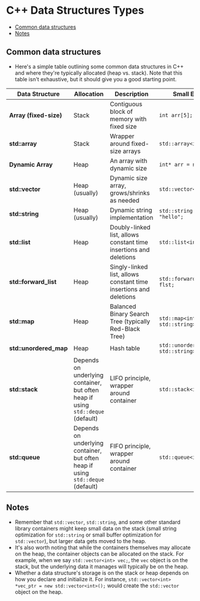# C++ Data Structures Types
<!-- vim-markdown-toc GitLab -->

* [Common data structures](#common-data-structures)
* [Notes](#notes)

<!-- vim-markdown-toc -->

## Common data structures

- Here's a simple table outlining some common data structures in C++ and where
  they're typically allocated (heap vs. stack). Note that this table isn't
  exhaustive, but it should give you a good starting point.

| **Data Structure**     | **Allocation**                                                                  | **Description**                                                   | **Small Example**                          |
| ---------------------- | ------------------------------------------------------------------------------- | ----------------------------------------------------------------- | ------------------------------------------ |
| **Array (fixed-size)** | Stack                                                                           | Contiguous block of memory with fixed size                        | `int arr[5];`                              |
| **std::array**         | Stack                                                                           | Wrapper around fixed-size arrays                                  | `std::array<int, 5> arr;`                  |
| **Dynamic Array**      | Heap                                                                            | An array with dynamic size                                        | `int* arr = new int[5];`                   |
| **std::vector**        | Heap (usually)                                                                  | Dynamic size array, grows/shrinks as needed                       | `std::vector<int> vec;`                    |
| **std::string**        | Heap (usually)                                                                  | Dynamic string implementation                                     | `std::string str = "hello";`               |
| **std::list**          | Heap                                                                            | Doubly-linked list, allows constant time insertions and deletions | `std::list<int> lst;`                      |
| **std::forward_list**  | Heap                                                                            | Singly-linked list, allows constant time insertions and deletions | `std::forward_list<int> flst;`             |
| **std::map**           | Heap                                                                            | Balanced Binary Search Tree (typically Red-Black Tree)            | `std::map<int, std::string> m;`            |
| **std::unordered_map** | Heap                                                                            | Hash table                                                        | `std::unordered_map<int, std::string> um;` |
| **std::stack**         | Depends on underlying container, but often heap if using `std::deque` (default) | LIFO principle, wrapper around container                          | `std::stack<int> s;`                       |
| **std::queue**         | Depends on underlying container, but often heap if using `std::deque` (default) | FIFO principle, wrapper around container                          | `std::queue<int> q;`                       |

## Notes

- Remember that `std::vector`, `std::string`, and some other standard library
  containers might keep small data on the stack (small string optimization for
  `std::string` or small buffer optimization for `std::vector`), but larger data
  gets moved to the heap.
- It's also worth noting that while the containers themselves may allocate on
  the heap, the container objects can be allocated on the stack. For example,
  when we say `std::vector<int> vec;`, the `vec` object is on the stack, but the
  underlying data it manages will typically be on the heap.
- Whether a data structure's storage is on the stack or heap depends on how you
  declare and initialize it. For instance, `std::vector<int> *vec_ptr = new
std::vector<int>();` would create the `std::vector` object on the heap.
